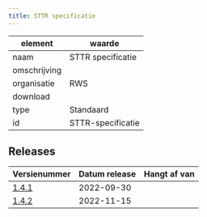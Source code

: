 ```yaml
---
title: STTR specificatie
---
```


|element|waarde|
|-----|------|
| naam  |STTR specificatie|
| omschrijving  ||
| organisatie  |RWS|
| download  | []()|
| type  |Standaard|
| id  |STTR-specificatie|

## Releases

|Versienummer|Datum release|Hangt af van
|-------|-------|-----|
| [1.4.1](<https://iplo.nl/digitaal-stelsel/aansluiten/standaarden/sttr-imtr/>)|2022-09-30||
| [1.4.2](<https://iplo.nl/digitaal-stelsel/aansluiten/standaarden/sttr-imtr/>)|2022-11-15||

